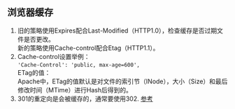 ## 浏览器缓存
1. 旧的策略使用Expires配合Last-Modified（HTTP1.0），检查缓存是否过期文件是否更改。  
新的策略使用Cache-control配合Etag（HTTP1.1）。
2. Cache-control设置举例：  
`'Cache-Control': 'public, max-age=600',`  
ETag的值：  
Apache中，ETag的值默认是对文件的索引节（INode），大小（Size）和最后修改时间（MTime）进行Hash后得到的。
3. 301的重定向是会被缓存的，通常要使用302.
[参考](https://blog.csdn.net/wangjun5159/article/details/51510594)